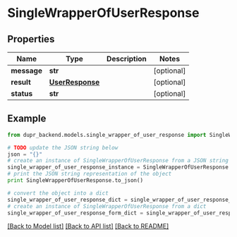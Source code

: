# SingleWrapperOfUserResponse


## Properties
Name | Type | Description | Notes
------------ | ------------- | ------------- | -------------
**message** | **str** |  | [optional] 
**result** | [**UserResponse**](UserResponse.md) |  | [optional] 
**status** | **str** |  | [optional] 

## Example

```python
from dupr_backend.models.single_wrapper_of_user_response import SingleWrapperOfUserResponse

# TODO update the JSON string below
json = "{}"
# create an instance of SingleWrapperOfUserResponse from a JSON string
single_wrapper_of_user_response_instance = SingleWrapperOfUserResponse.from_json(json)
# print the JSON string representation of the object
print SingleWrapperOfUserResponse.to_json()

# convert the object into a dict
single_wrapper_of_user_response_dict = single_wrapper_of_user_response_instance.to_dict()
# create an instance of SingleWrapperOfUserResponse from a dict
single_wrapper_of_user_response_form_dict = single_wrapper_of_user_response.from_dict(single_wrapper_of_user_response_dict)
```
[[Back to Model list]](../README.md#documentation-for-models) [[Back to API list]](../README.md#documentation-for-api-endpoints) [[Back to README]](../README.md)


